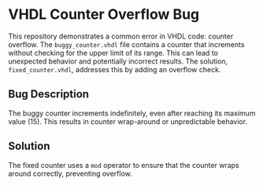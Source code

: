 # VHDL Counter Overflow Bug

This repository demonstrates a common error in VHDL code: counter overflow. The `buggy_counter.vhdl` file contains a counter that increments without checking for the upper limit of its range. This can lead to unexpected behavior and potentially incorrect results.  The solution, `fixed_counter.vhdl`, addresses this by adding an overflow check.

## Bug Description

The buggy counter increments indefinitely, even after reaching its maximum value (15). This results in counter wrap-around or unpredictable behavior.

## Solution

The fixed counter uses a `mod` operator to ensure that the counter wraps around correctly, preventing overflow.

